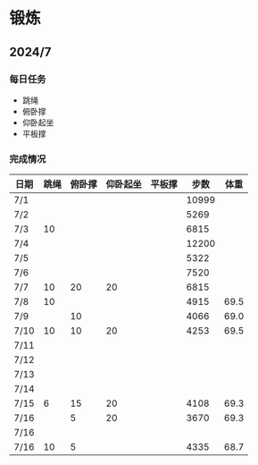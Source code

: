 # 锻炼
## 2024/7

### 每日任务
- 跳绳
- 俯卧撑
- 仰卧起坐
- 平板撑

### 完成情况
| 日期 | 跳绳 | 俯卧撑 | 仰卧起坐 | 平板撑 | 步数  | 体重 |
| ---- | ---- | ------ | -------- | ------ | ----- | ---- |
| 7/1  |      |        |          |        | 10999 |      |
| 7/2  |      |        |          |        | 5269  |      |
| 7/3  | 10   |        |          |        | 6815  |      |
| 7/4  |      |        |          |        | 12200 |      |
| 7/5  |      |        |          |        | 5322  |      |
| 7/6  |      |        |          |        | 7520  |      |
| 7/7  | 10   | 20     | 20       |        | 6815  |      |
| 7/8  | 10   |        |          |        | 4915  | 69.5 |
| 7/9  |      | 10     |          |        | 4066  | 69.0 |
| 7/10 | 10   | 10     | 20       |        | 4253  | 69.5 |
| 7/11 |      |        |          |        |       |      |
| 7/12 |      |        |          |        |       |      |
| 7/13 |      |        |          |        |       |      |
| 7/14 |      |        |          |        |       |      |
| 7/15 | 6    | 15     | 20       |        | 4108  | 69.3 |
| 7/16 |      | 5      | 20       |        | 3670  | 69.3 |
| 7/16 |      |        |          |        |       |      |
| 7/16 | 10   | 5      |          |        | 4335  | 68.7 |
